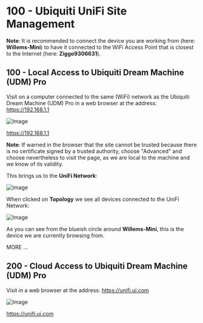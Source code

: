 # 100 - Ubiquiti UniFi Site Management

**Note**: It is recommended to connect the device you are working from (here: **Willems-Mini**) to have it connected to the WiFi Access Point that is closest to the Internet (here: **Ziggo9306631**).

## 100 - Local Access to Ubiquiti Dream Machine (UDM) Pro

Visit on a computer connected to the same (WiFi) network as the Ubiquiti Dream Machine (UDM) Pro in a web browser at the address: https://192.168.1.1

![Image](https://github.com/user-attachments/assets/3bdc4164-9ac2-4983-ab8f-36c8b6c2c919)

https://192.168.1.1

**Note**: If warned in the browser that the site cannot be trusted because there is no certificate signed by a trusted authority, choose "Advanced" and choose nevertheless to visit the page, as we are local to the machine and we know of its validity.

This brings us to the **UniFi Network**:

![Image](https://github.com/user-attachments/assets/6eb8f25d-0149-491b-bfa3-196b9dd77941)

When clicked on **Topology** we see all devices connected to the UniFi Network:

![Image](https://github.com/user-attachments/assets/952d51fe-89a7-4afc-b83c-f9bc702ea50e)


As you can see from the blueish circle around **Willems-Mini**, this is the device we are currently browsing from.

MORE ...

## 200 - Cloud Access to Ubiquiti Dream Machine (UDM) Pro

Visit in a web browser at the address: https://unifi.ui.com

![Image](https://github.com/user-attachments/assets/b7b34eb7-4131-40a7-8c42-b0a6c149ebc8)

https://unifi.ui.com